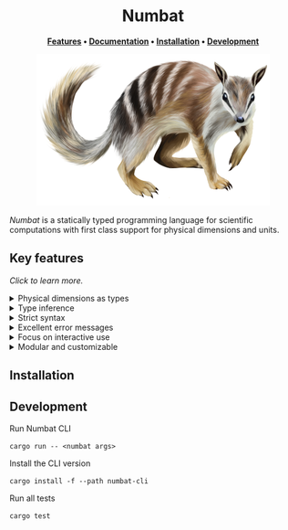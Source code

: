 <div align="center">

<h1>Numbat</h1>

**[Features]   •   [Documentation]   •   [Installation]   •   [Development]**

<img src="assets/numbat-410.png">

[Features]: #key-features
[Documentation]: https://numbat.dev/doc/
[Installation]: #installation
[Development]: #development

</div>

*Numbat* is a statically typed programming language for scientific computations with
first class support for physical dimensions and units.

## Key features

*Click to learn more.*

<details>
<summary>
Physical dimensions as types
</summary>
<p></p>

Numbat has a static type system where physical dimensions like `Length` and `Time` *are* the types.

</details>

<details>
<summary>
Type inference
</summary>
 <p></p>

…

</details>

<details>
<summary>
Strict syntax
</summary>
 <p></p>

…

</details>

<details>
<summary>
Excellent error messages
</summary>
<p></p>

…

</details>

<details>
<summary>
Focus on interactive use
</summary>
<p></p>

…

</details>

<details>
<summary>
Modular and customizable
</summary>
<p></p>

The whole system of physical dimensions and units is specified in Numbat language and can be modified or replaced

</details>

## Installation



## Development

Run Numbat CLI
```
cargo run -- <numbat args>
```

Install the CLI version
```
cargo install -f --path numbat-cli
```

Run all tests
```
cargo test
```
